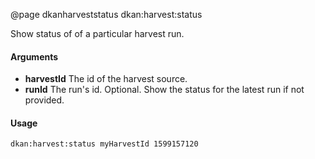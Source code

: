 @page dkanharveststatus dkan:harvest:status

Show status of of a particular harvest run.

#### Arguments

- **harvestId** The id of the harvest source.
- **runId** The run's id. Optional. Show the status for the latest run if not provided.

#### Usage

    dkan:harvest:status myHarvestId 1599157120
